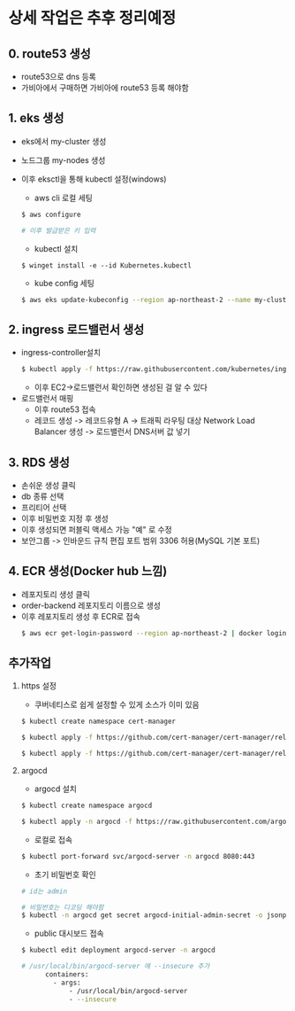 # 상세 작업은 추후 정리예정

## 0. route53 생성
- route53으로 dns 등록
- 가비아에서 구매하면 가비아에 route53 등록 해야함

## 1. eks 생성
- eks에서 my-cluster 생성
- 노드그룹 my-nodes 생성
- 이후 eksctl을 통해 kubectl 설정(windows)
    - aws cli 로컬 세팅
    ```bash
    $ aws configure

    # 이후 발급받은 키 입력
    ```

    - kubectl 설치
    ```
    $ winget install -e --id Kubernetes.kubectl
    ```

    - kube config 세팅
    ```bash
    $ aws eks update-kubeconfig --region ap-northeast-2 --name my-cluster
    ```

## 2. ingress 로드밸런서 생성
- ingress-controller설치
    ```bash
    $ kubectl apply -f https://raw.githubusercontent.com/kubernetes/ingress-nginx/controller-v1.8.1/deploy/static/provider/aws/deploy.yaml
    ```
    - 이후 EC2->로드밸런서 확인하면 생성된 걸 알 수 있다
- 로드밸런서 매핑
    - 이후 route53 접속
    - 레코드 생성 -> 레코드유형 A -> 트래픽 라우팅 대상 Network Load Balancer 생성 -> 로드밸런서 DNS서버 값 넣기

## 3. RDS 생성
- 손쉬운 생성 클릭
- db 종류 선택
- 프리티어 선택
- 이후 비밀번호 지정 후 생성
- 이후 생성되면 퍼블릭 액세스 가능 "예" 로 수정
- 보안그룹 -> 인바운드 규칙 편집 포트 범위 3306 허용(MySQL 기본 포트)

## 4. ECR 생성(Docker hub 느낌)
- 레포지토리 생성 클릭
- order-backend 레포지토리 이름으로 생성
- 이후 레포지토리 생성 후 ECR로 접속
    ```bash
    $ aws ecr get-login-password --region ap-northeast-2 | docker login --username AWS --password-stdin <ecr-uri>
    ```

## 추가작업
1. https 설정
    - 쿠버네티스로 쉽게 설정할 수 있게 소스가 이미 있음
    ```bash
    $ kubectl create namespace cert-manager
    
    $ kubectl apply -f https://github.com/cert-manager/cert-manager/releases/download/v1.5.0/cert-manager.crds.yaml

    $ kubectl apply -f https://github.com/cert-manager/cert-manager/releases/download/v1.5.0/cert-manager.yaml
    ```

2. argocd
    - argocd 설치
    ```bash
    $ kubectl create namespace argocd

    $ kubectl apply -n argocd -f https://raw.githubusercontent.com/argoproj/argo-cd/stable/manifests/install.yaml
    ```

    - 로컬로 접속
    ```bash
    $ kubectl port-forward svc/argocd-server -n argocd 8080:443
    ```

    - 초기 비밀번호 확인
    
    ```bash
    # id는 admin

    # 비밀번호는 디코딩 해야함
    $ kubectl -n argocd get secret argocd-initial-admin-secret -o jsonpath="{.data.password}"
    ```

    - public 대시보드 접속
    ```bash
    $ kubectl edit deployment argocd-server -n argocd

    # /usr/local/bin/argocd-server 에 --insecure 추가
          containers:
            - args:
                - /usr/local/bin/argocd-server
                - --insecure
    ```
